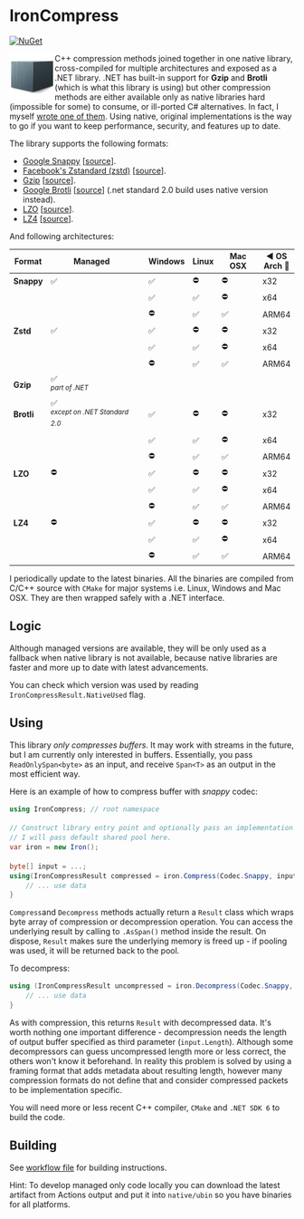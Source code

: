 # IronCompress

 [![NuGet](https://img.shields.io/nuget/v/IronCompress.svg)](https://www.nuget.org/packages/IronCompress)

<img src="icon.png" width=80 height=80 align="left"/> C++ compression methods joined together in one native library, cross-compiled for multiple architectures and exposed as a .NET library. .NET has built-in support for **Gzip** and **Brotli** (which is what this library is using) but other compression methods are either available only as native libraries hard (impossible for some) to consume, or ill-ported C# alternatives. In fact, I myself [wrote one of them](https://github.com/aloneguid/IronSnappy). Using native, original implementations is the way to go if you want to keep performance, security, and features up to date.

The library supports the following formats:

- [Google Snappy](http://google.github.io/snappy/) [[source](https://github.com/google/snappy)].
- [Facebook's Zstandard (zstd)](https://facebook.github.io/zstd/) [[source](https://github.com/facebook/zstd)].
- [Gzip](https://www.gnu.org/software/gzip/) [[source](https://docs.microsoft.com/en-us/dotnet/api/system.io.compression.gzipstream?view=net-6.0)].
- [Google Brotli](https://github.com/google/brotli) [[source](https://docs.microsoft.com/en-us/dotnet/api/system.io.compression.brotlistream?view=net-6.0)] (.net standard 2.0 build uses native version instead).
- [LZO](http://www.oberhumer.com/opensource/lzo/) [[source](https://github.com/nemequ/lzo)].
- [LZ4](https://lz4.github.io/lz4/) [[source](https://github.com/lz4/lz4)].

And following architectures:

| Format     | Managed                                         |      | Windows | Linux | Mac OSX | ◀️ OS<br />Arch 🔽 |
| ---------- | ----------------------------------------------- | ---- | ------- | ----- | ------- | ---------------- |
| **Snappy** | ✅                                               |      | ✅       | ⛔     | ⛔       | x32              |
|            |                                                 |      | ✅       | ✅     | ⛔       | x64              |
|            |                                                 |      | ⛔       | ✅     | ✅       | ARM64            |
| **Zstd**   | ✅                                               |      | ✅       | ⛔     | ⛔       | x32              |
|            |                                                 |      | ✅       | ✅     | ⛔       | x64              |
|            |                                                 |      | ⛔       | ✅     | ✅       | ARM64            |
| **Gzip**   | ✅<br /><sup>*part of .NET*</sup>                |      |         |       |         |                  |
| **Brotli** | ✅<br /><sup>*except on .NET Standard 2.0*</sup> |      | ✅       | ⛔     | ⛔       | x32              |
|            |                                                 |      | ✅       | ✅     | ⛔       | x64              |
|            |                                                 |      | ⛔       | ✅     | ✅       | ARM64            |
| **LZO**    | ⛔                                               |      | ✅       | ⛔     | ⛔       | x32              |
|            |                                                 |      | ✅       | ✅     | ⛔       | x64              |
|            |                                                 |      | ⛔       | ✅     | ✅       | ARM64            |
| **LZ4**    | ⛔                                               |      | ✅       | ⛔     | ⛔       | x32              |
|            |                                                 |      | ✅       | ✅     | ⛔       | x64              |
|            |                                                 |      | ⛔       | ✅     | ✅       | ARM64            |

I periodically update to the latest binaries. All the binaries are compiled from C/C++ source with `CMake` for major systems i.e. Linux, Windows and Mac OSX. They are then wrapped safely with a .NET interface.

## Logic

Although managed versions are available, they will be only used as a fallback when native library is not available, because native libraries are faster and more up to date with latest advancements.

You can check which version was used by reading `IronCompressResult.NativeUsed` flag.

## Using

This library *only compresses buffers*. It may work with streams in the future, but I am currently only interested in buffers. Essentially, you pass `ReadOnlySpan<byte>` as an input, and receive `Span<T>` as an output in the most efficient way.

Here is an example of how to compress buffer with *snappy* codec:

```csharp
using IronCompress;	// root namespace

// Construct library entry point and optionally pass an implementation of ArrayPool.
// I will pass default shared pool here.
var iron = new Iron();

byte[] input = ...;
using(IronCompressResult compressed = iron.Compress(Codec.Snappy, input.AsSpan())) {
    // ... use data
}
```

`Compress`and `Decompress` methods actually return a `Result` class which wraps byte array of compression or decompression operation. You can access the underlying result by calling to `.AsSpan()` method inside the result. On dispose, `Result` makes sure the underlying memory is freed up - if pooling was used, it will be returned back to the pool.

To decompress:

```csharp
using (IronCompressResult uncompressed = iron.Decompress(Codec.Snappy, compressed, input.Length)) {
	// ... use data
}
```

As with compression, this returns `Result` with decompressed data. It's worth nothing one important difference - decompression needs the length of output buffer specified as third parameter (`input.Length`). Although some decompressors can guess uncompressed length more or less correct, the others won't know it beforehand. In reality this problem is solved by using a framing format that adds metadata about resulting length, however many compression formats do not define that and consider compressed packets to be implementation specific.

You will need more or less recent C++ compiler, `CMake` and `.NET SDK 6` to build the code.


## Building

See [workflow file](.github/workflows/ci.yml) for building instructions.

Hint: To develop managed only code locally you can download the latest artifact from Actions output and put it into `native/ubin` so you have binaries for all platforms.

